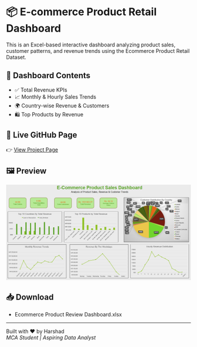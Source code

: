 # 📦 E-commerce Product Retail Dashboard
This is an Excel-based interactive dashboard analyzing product sales, customer patterns, and revenue trends using the Ecommerce Product Retail Dataset.

## 📁 Dashboard Contents
- ✅ Total Revenue KPIs
- 📈 Monthly & Hourly Sales Trends
- 🌍 Country-wise Revenue & Customers
- 🛍️ Top Products by Revenue

## 🔗 Live GitHub Page
👉 [View Project Page](https://harshad912004.github.io/Ecommerce_Product_Retail_Dashboard/)

## 🖼️ Preview
![Dashboard Screenshot](EPRD.png)

## 📥 Download
- Ecommerce Product Review Dashboard.xlsx

---

Built with ❤️ by Harshad  
*MCA Student | Aspiring Data Analyst*
